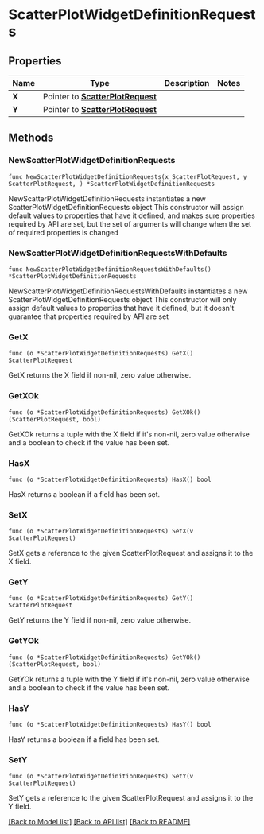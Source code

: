 # ScatterPlotWidgetDefinitionRequests

## Properties

Name | Type | Description | Notes
------------ | ------------- | ------------- | -------------
**X** | Pointer to [**ScatterPlotRequest**](ScatterPlotRequest.md) |  | 
**Y** | Pointer to [**ScatterPlotRequest**](ScatterPlotRequest.md) |  | 

## Methods

### NewScatterPlotWidgetDefinitionRequests

`func NewScatterPlotWidgetDefinitionRequests(x ScatterPlotRequest, y ScatterPlotRequest, ) *ScatterPlotWidgetDefinitionRequests`

NewScatterPlotWidgetDefinitionRequests instantiates a new ScatterPlotWidgetDefinitionRequests object
This constructor will assign default values to properties that have it defined,
and makes sure properties required by API are set, but the set of arguments
will change when the set of required properties is changed

### NewScatterPlotWidgetDefinitionRequestsWithDefaults

`func NewScatterPlotWidgetDefinitionRequestsWithDefaults() *ScatterPlotWidgetDefinitionRequests`

NewScatterPlotWidgetDefinitionRequestsWithDefaults instantiates a new ScatterPlotWidgetDefinitionRequests object
This constructor will only assign default values to properties that have it defined,
but it doesn't guarantee that properties required by API are set

### GetX

`func (o *ScatterPlotWidgetDefinitionRequests) GetX() ScatterPlotRequest`

GetX returns the X field if non-nil, zero value otherwise.

### GetXOk

`func (o *ScatterPlotWidgetDefinitionRequests) GetXOk() (ScatterPlotRequest, bool)`

GetXOk returns a tuple with the X field if it's non-nil, zero value otherwise
and a boolean to check if the value has been set.

### HasX

`func (o *ScatterPlotWidgetDefinitionRequests) HasX() bool`

HasX returns a boolean if a field has been set.

### SetX

`func (o *ScatterPlotWidgetDefinitionRequests) SetX(v ScatterPlotRequest)`

SetX gets a reference to the given ScatterPlotRequest and assigns it to the X field.

### GetY

`func (o *ScatterPlotWidgetDefinitionRequests) GetY() ScatterPlotRequest`

GetY returns the Y field if non-nil, zero value otherwise.

### GetYOk

`func (o *ScatterPlotWidgetDefinitionRequests) GetYOk() (ScatterPlotRequest, bool)`

GetYOk returns a tuple with the Y field if it's non-nil, zero value otherwise
and a boolean to check if the value has been set.

### HasY

`func (o *ScatterPlotWidgetDefinitionRequests) HasY() bool`

HasY returns a boolean if a field has been set.

### SetY

`func (o *ScatterPlotWidgetDefinitionRequests) SetY(v ScatterPlotRequest)`

SetY gets a reference to the given ScatterPlotRequest and assigns it to the Y field.


[[Back to Model list]](../README.md#documentation-for-models) [[Back to API list]](../README.md#documentation-for-api-endpoints) [[Back to README]](../README.md)


